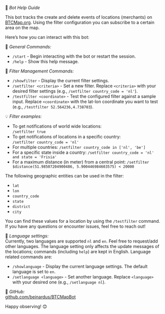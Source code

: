 🤖 *Bot Help Guide*

This bot tracks the create and delete events of locations (merchants) on [BTCMap.org](https://www.btcmap.org). Using the filter configuration you can subscribe to a certain area on the map.

Here’s how you can interact with this bot:

📌 *General Commands:*
- `/start` - Begin interacting with the bot or restart the session.
- `/help` - Show this help message.

📌 *Filter Management Commands:*
- `/showfilter` - Display the current filter settings.
- `/setfilter <criteria>` - Set a new filter. Replace `<criteria>` with your desired filter settings (e.g., `/setfilter country_code = 'nl'`).
- `/testfilter <coordinate>` - Test the configured filter against a sample input. Replace `<coordinate>` with the lat-lon coordinate you want to test (e.g., `/testfilter 52.564236,4.738703`).

💡 *Filter examples:*
- To get notifications of world wide locations:  
  `/setfilter true`
- To get notifications of locations in a specific country:  
  `/setfilter country_code = 'nl'`
- For multiple countries:
  `/setfilter country_code in ['nl', 'be']`
- For a specific state inside a country:
  `/setfilter country_code = 'nl' and state = 'Frisia'`
- For a maximum distance (in meter) from a central point:
  `/setfilter $distance(51.98507204900486, 5.900446984603575) < 20000`

The following geographic entities can be used in the filter:
- `lat`
- `lon`
- `country_code`
- `state`
- `district`
- `city`

You can find these values for a location by using the `/testfilter` command.
If you have any questions or encounter issues, feel free to reach out!

📌 *Language settings:*  
Currently, two languages are supported `nl` and `en`. Feel free to request/add other languages. The language setting only affects the update messages of the locations; commands (including `help`) are kept in English. Language related commands are:
- `/showlanguage` - Display the current language settings. The default language is set to `en`.
- `/setlanguage <language>` - Set another language. Replace `<language>` with your desired one (e.g., `/setlanguage nl`).

📌 *GitHub:*  
[github.com/beinardus/BTCMapBot](https://github.com/beinardus/BTCMapBot)

Happy observing! 😊
